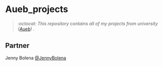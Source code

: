 # Aueb_projects
> ###### :octocat: This repository contains all of my projects from university ([Aueb](https://www.aueb.gr/)) .


## Partner
Jenny Bolena [@JennyBolena](https://github.com/jennybolena)
